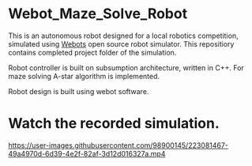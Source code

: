 # Webot_Maze_Solve_Robot

This is an autonomous robot designed for a local robotics competition, simulated using [Webots](https://cyberbotics.com) open source robot simulator. This repositiory contains completed project folder of the simulation.

Robot controller is built on subsumption architecture, written in C++. For maze solving A-star algorithm is implemented. 

Robot design is built using webot software.

# Watch the recorded simulation.  
<!--
[![IMAGE ALT TEXT HERE](https://img.youtube.com/vi/obW6qpAt8MI/0.jpg)](https://www.youtube.com/watch?v=obW6qpAt8MI)

<iframe width="560" height="315" src="https://www.youtube.com/embed/obW6qpAt8MI" title="YouTube video player" frameborder="0" allow="accelerometer; autoplay; clipboard-write; encrypted-media; gyroscope; picture-in-picture" allowfullscreen></iframe>
-->


https://user-images.githubusercontent.com/98900145/223081467-49a4970d-6d39-4e2f-82af-3d12d016327a.mp4

